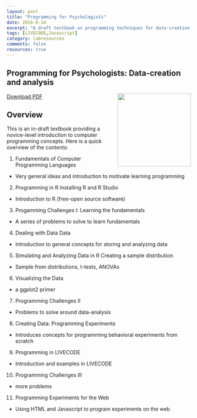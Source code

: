 ```yaml
---
layout: post
title: "Programming for Psychologists"
date: 2016-6-14
excerpt: "A draft textbook on programming techniques for data-creation and analysis"
tags: [LIVECODE,Javascript]
category: labresources
comments: false
resources: true
---
```

## Programming for Psychologists: Data-creation and analysis
<img src="http://127.0.0.1:4000/assets/img/Programming.png" style="width:200px;padding-left:20px" align="right">

[Download PDF](https://dl.dropboxusercontent.com/u/14462007/Programming/ProgrammingTextBook/Latex/Programming_Crump.pdf)

## Overview

This is an in-draft textbook providing a novice-level introduction to computer programming concepts. Here is a quick overview of the contents:


1. Fundamentals of Computer Programming Languages
  * Very general ideas and introduction to motivate learning programming
2. Programming in R Installing R and R Studio
  * Introduction to R (free-open source software)
3. Progamming Challenges I: Learning the fundamentals
  * A series of problems to solve to learn fundamentals
4. Dealing with Data Data
  * Introduction to general concepts for storing and analyzing data
5. Simulating and Analyzing Data in R Creating a sample distribution
  * Sample from distributions, t-tests, ANOVAs
6. Visualizing the Data
  * a ggplot2 primer
7. Programming Challenges II
  * Problems to solve around data-analysis
8. Creating Data: Programming Experiments
  * Introduces concepts for programming behavioral experiments from scratch
9. Programming in LIVECODE
  * Introduction and examples in LIVECODE
10. Programming Challenges III
  * more problems
11. Programming Experiments for the Web
  * Using HTML and Javascript to program experiments on the web
